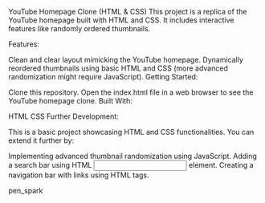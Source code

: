 YouTube Homepage Clone (HTML & CSS)
This project is a replica of the YouTube homepage built with HTML and CSS. It includes interactive features like randomly ordered thumbnails.

Features:

Clean and clear layout mimicking the YouTube homepage.
Dynamically reordered thumbnails using basic HTML and CSS (more advanced randomization might require JavaScript).
Getting Started:

Clone this repository.
Open the index.html file in a web browser to see the YouTube homepage clone.
Built With:

HTML
CSS
Further Development:

This is a basic project showcasing HTML and CSS functionalities. You can extend it further by:

Implementing advanced thumbnail randomization using JavaScript.
Adding a search bar using HTML <input> element.
Creating a navigation bar with links using HTML <a> tags.

pen_spark
